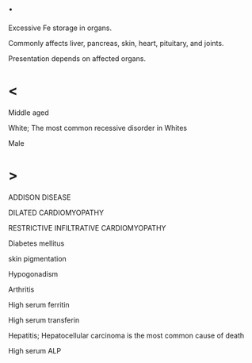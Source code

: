 # .

Excessive Fe storage in organs.

Commonly affects liver, pancreas, skin, heart, pituitary, and joints.

Presentation depends on affected organs.

# <

Middle aged

White; The most common recessive disorder in Whites

Male

# >

ADDISON DISEASE

DILATED CARDIOMYOPATHY

RESTRICTIVE INFILTRATIVE CARDIOMYOPATHY

Diabetes mellitus

skin pigmentation

Hypogonadism

Arthritis

High serum ferritin

High serum transferin

Hepatitis; Hepatocellular carcinoma is the most common cause of death

High serum ALP
